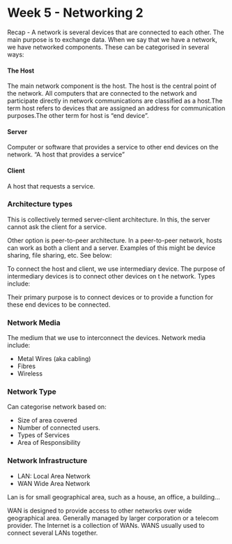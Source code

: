# Week 5 - Networking 2

Recap - A network is several devices that are connected to each other. The main purpose is to exchange data. When we say that we have a network, we have networked components. These can be categorised in several ways:


#### The Host

The main network component is the host. The host is the central point of the network. All computers that are connected to the network and participate directly in network communications are classified as a host.The term host refers to devices that are assigned an address for communication purposes.The other term for host is “end device”.

#### Server

Computer or software that provides a service to other end devices on the network. “A host that provides a service”

#### Client
A host that requests a service.


### Architecture types

This is collectively termed server-client architecture. In this, the server cannot ask the client for a service.


Other option is peer-to-peer architecture. In a peer-to-peer network, hosts can work as both a client and a server. Examples of this might be device sharing, file sharing, etc. See below:


To connect the host and client, we use intermediary device. The purpose of intermediary devices is to connect other devices on t he network. Types include:

Their primary purpose is to connect devices or to provide a function for these end devices to be connected.


### Network Media

The medium that we use to interconnect the devices. Network media include:
- Metal Wires (aka cabling)
- Fibres
- Wireless

### Network Type
Can categorise network based on:

- Size of area covered
- Number of connected users.
- Types of Services
- Area of Responsibility


### Network Infrastructure

- LAN: Local Area Network
- WAN Wide Area Network

Lan is for small geographical area, such as a house, an office, a building…

WAN is designed to provide access to other networks over wide geographical area. Generally managed by larger corporation or a telecom provider. The Internet is a collection of WANs. WANS usually used to connect several LANs together.


